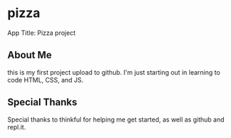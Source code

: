 # pizza
App Title: Pizza project


## About Me
this is my first project upload to github. I'm just starting out in learning to code HTML, CSS, and JS. 

## Special Thanks
Special thanks to thinkful for helping me get started, as well as github and repl.it.

